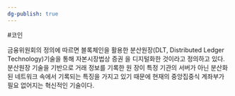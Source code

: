 ```yaml
---
dg-publish: true
---
```

#코인


금융위원회의 정의에 따르면 블록체인을 활용한 분산원장(DLT, Distributed Ledger Technology)기술을 통해 자본시장법상 증권 을 디지털화한 것이라고 정의하고 있다. 분산원장 기술을 기반으로 거래 정보를 기록한 원 장이 특정 기관의 서버가 아닌 분산화된 네트워크 속에서 기록되는 특징을 가지고 있기 때문에 현재의 중앙집중식 계좌부가 필요 없어지는 혁신적인 기술이다.